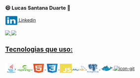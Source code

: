 
<head>
  <link rel="stylesheet" href="https://cdn.jsdelivr.net/gh/devicons/devicon@v2.12.0/devicon.min.css">
</head>

### 😄 Lucas Santana Duarte 💬

<div>
  <a href="https://www.linkedin.com/in/lucassduarte/" target="_blank" rel="noopener noreferrer">
  <img align="center" alt="icon-linkedin" height="30" width="40" src="https://github.com/devicons/devicon/blob/master/icons/linkedin/linkedin-original.svg">
    Linkedin
</div>

<br/>

<div>
  <a href="https://github.com/lucassduarte">
  <img height="180em" src="https://github-readme-stats.vercel.app/api?username=lucasduartedev&show_icons=true&theme=merko&include_all_commits=true&count_private=true"/>
  <img height="180em" src="https://github-readme-stats.vercel.app/api/top-langs/?username=lucasduartedev&layout=compact&langs_count=7&theme=merko"/>
</div>

<!--
https://github.com/devicons/devicon/tree/master/icons
https://github.com/jmnote/z-icons
https://www.flaticon.com/br/icones-gratis/github
-->


<div>
  <h2>Tecnologias que uso:</h2>
</div>

<div style="display: inline_block"><br>
  <img align="center" alt="icon-JAVA" height="30" width="40" src="https://raw.githubusercontent.com/devicons/devicon/master/icons/java/java-original.svg">
  <img align="center" alt="icon-mongodb" height="30" width="40" src="https://github.com/devicons/devicon/blob/master/icons/spring/spring-original-wordmark.svg">
  <img align="center" alt="icon-HTML" height="30" width="40" src="https://raw.githubusercontent.com/devicons/devicon/master/icons/html5/html5-original.svg">
  <img align="center" alt="icon-CSS" height="30" width="40" src="https://raw.githubusercontent.com/devicons/devicon/master/icons/css3/css3-original.svg">
  <img align="center" alt="icon-Js" height="30" width="40" src="https://raw.githubusercontent.com/devicons/devicon/master/icons/javascript/javascript-plain.svg">
  <img align="center" alt="icon-mysql" height="30" width="40" src="https://github.com/devicons/devicon/blob/master/icons/mysql/mysql-original-wordmark.svg">
  <img align="center" alt="icon-postgres" height="30" width="40" src="https://github.com/devicons/devicon/blob/master/icons/postgresql/postgresql-plain-wordmark.svg">
  <img align="center" alt="icon-docker" height="30" width="40" src="https://github.com/devicons/devicon/blob/master/icons/docker/docker-original.svg">
  <img align="center" alt="icon-git" height="30" width="40" src="https://raw.githubusercontent.com/jmnote/z-icons/master/svg/git.svg">

  <!--

  <img align="center" alt="icon-node" height="30" width="40" src="https://github.com/devicons/devicon/blob/master/icons/nodejs/nodejs-original.svg">
  <img align="center" alt="icon-spring" height="30" width="40" src="https://github.com/devicons/devicon/blob/master/icons/spring/spring-original.svg">
  <img align="center" alt="icon-tomcat" height="30" width="40" src="https://github.com/devicons/devicon/blob/master/icons/tomcat/tomcat-original-wordmark.svg">
  <img align="center" alt="icon-Ts" height="30" width="40" src="https://raw.githubusercontent.com/devicons/devicon/master/icons/typescript/typescript-plain.svg">
  <img align="center" alt="icon-mongodb" height="30" width="40" src="https://github.com/devicons/devicon/blob/master/icons/mongodb/mongodb-original-wordmark.svg">

  -->

</div>

<!--

🔭 🌱 👯 🤔 💬 📫 😄 ⚡

-->
